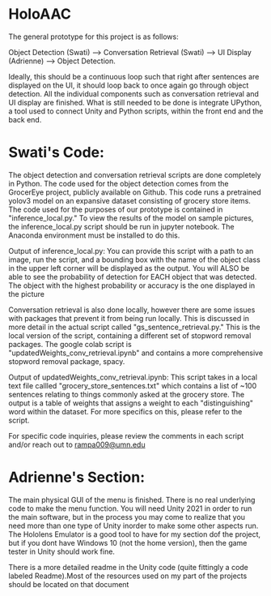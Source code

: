 # HoloAAC

The general prototype for this project is as follows:

Object Detection (Swati) --> Conversation Retrieval (Swati) --> UI Display (Adrienne) --> Object Detection. 

Ideally, this should be a continuous loop such that right after sentences are displayed on the UI, it should loop back to once again go through object detection. All the individual components such as conversation retrieval and UI display are finished. What is still needed to be done is integrate UPython, a tool used to connect Unity and Python scripts, within the front end and the back end. 

# Swati's Code:

The object detection and conversation retrieval scripts are done completely in Python. The code used for the object detection comes from the GrocerEye project, publicly available on Github. This code runs a pretrained yolov3 model on an expansive dataset consisting of grocery store items. The code used for the purposes of our prototype is contained in "inference_local.py." To view the results of the model on sample pictures, the inference_local.py script should be run in jupyter notebook. The Anaconda environment must be installed to do this.

Output of inference_local.py: You can provide this script with a path to an image, run the script, and a bounding box with the name of the object class in the upper left corner will be displayed as the output. You will ALSO be able to see the probability of detection for EACH object that was detected. The object with the highest probability or accuracy is the one displayed in the picture

Conversation retrieval is also done locally, however there are some issues with packages that prevent it from being run locally. This is discussed in more detail in the actual script called "gs_sentence_retrieval.py." This is the local version of the script, containing a different set of stopword removal packages. The google colab script is "updatedWeights_conv_retrieval.ipynb" and contains a more comprehensive stopword removal package, spacy. 

Output of updatedWeights_conv_retrieval.ipynb: This script takes in a local text file callled "grocery_store_sentences.txt" which contains a list of ~100 sentences relating to things commonly asked at the grocery store. The output is a table of weights that assigns a weight to each "distinguishing" word within the dataset. For more specifics on this, please refer to the script. 

For specific code inquiries, please review the comments in each script and/or reach out to rampa009@umn.edu

# Adrienne's Section:

The main physical GUI of the menu is finished. There is no real underlying code to make the menu function. You will need Unity 2021 in order to run the main software, but in the process you may come to realize that you need more than one type of Unity inorder to make some other aspects run. The Hololens Emulator is a good tool to have for my section dof the project, but if you dont have Windows 10 (not the home version), then the game tester in Unity should work fine. 

There is a more detailed readme in the Unity code (quite fittingly a code labeled Readme).Most of the resources used on my part of the projects should be located on that document


